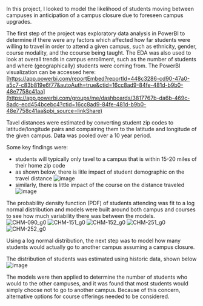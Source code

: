 In this project, I looked to model the likelihood of students moving between campuses in anticipation of a campus closure due to foreseen campus upgrades.  

The first step of the project was exploratory data analysis in PowerBI to determine if there were any factors which affected how far students were willing to travel in order to attend a given campus, such as ethnicity, gender, course modality, and the ccourse being taught.  The EDA was also used to look at overall trends in campus enrollment, such as the number of students and where (geographically) students were coming from.
The PowerBI visualization can be accessed here: [https://app.powerbi.com/reportEmbed?reportId=448c3286-cd90-47a0-a5c7-c83b819e6f77&autoAuth=true&ctid=16cc8ad9-84fe-481d-b9b0-48e7758c41aa](https://app.powerbi.com/groups/me/dashboards/3817767b-da6b-469c-8adc-ecd454bcebc4?ctid=16cc8ad9-84fe-481d-b9b0-48e7758c41aa&pbi_source=linkShare)

Tavel distances were estimated by converting student zip codes to latitude/longitude pairs and compairing them to the latitude and longitude of the given campus.  Data was pooled over a 10 year period.

Some key findings were:
- students will typically only tavel to a campus that is within 15-20 miles of their home zip code
- as shown below, there is litle impact of student demographic on the travel distance
![image](https://github.com/smstewart1/StudentTravel/assets/107202785/f8a10b81-51a6-4262-8ede-bfc749999806)
- similarly, there is little impact of the course on the distance traveled
![image](https://github.com/smstewart1/StudentTravel/assets/107202785/64cd2091-a7db-477b-a8ac-7b881cd98a3f)

The probability density function (PDF) of students attending was fit to a log normal distribution and models were built around both campus and courses to see how much variability there was between the models.  
![CHM-090_g0](https://github.com/smstewart1/StudentTravel/assets/107202785/315b7d80-ab25-420f-ab0f-27a41471910d)
![CHM-151_g0](https://github.com/smstewart1/StudentTravel/assets/107202785/0e96dfe6-2ee9-4267-a2ef-e197d9354e7f)
![CHM-152_g0](https://github.com/smstewart1/StudentTravel/assets/107202785/dfe1a5e1-379e-4cc8-b009-bb1dd23966e3)
![CHM-251_g0](https://github.com/smstewart1/StudentTravel/assets/107202785/62cd011c-bfb4-4c52-b92b-26b4ad9b54ab)
![CHM-252_g0](https://github.com/smstewart1/StudentTravel/assets/107202785/384eee41-e2c8-4593-98be-5e0d1a549082)

Using a log normal distribution, the next step was to model how many students would actually go to another campus assuming a campus closure.

The distribution of students was estimated using historic data, shown below
![image](https://github.com/smstewart1/StudentTravel/assets/107202785/1fa93724-295d-47dc-a0fb-75fc14e7db94)

The models were then applied to determine the number of students who would to the other campuses, and it was found that most students would simply choose not to go to another campus.  Because of this concern, alternative options for course offerings needed to be considered.
